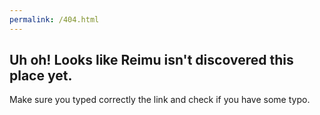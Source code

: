 ```yaml
---
permalink: /404.html
---
```


## Uh oh! Looks like Reimu isn't discovered this place yet.

Make sure you typed correctly the link and check if you have some typo.
